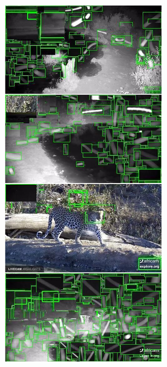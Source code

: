 ![20200714-231950-234955](in/20200714/20200714-231950-234955_0_.jpg)
![20200714-235000-000000](in/20200714/20200714-235000-000000_0_.jpg)
![20200715-000005-003010](in/20200715/20200715-000005-003010_0_.jpg)
![20200715-003015-010020](in/20200715/20200715-003015-010020_0_.jpg)
